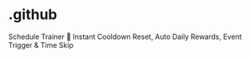 # .github
Schedule Trainer 📅 Instant Cooldown Reset, Auto Daily Rewards, Event Trigger &amp; Time Skip
